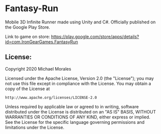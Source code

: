 # Fantasy-Run
Mobile 3D Infinite Runner made using Unity and C#. Officially published on the Google Play Store.

Link to game on store: https://play.google.com/store/apps/details?id=com.IronGearGames.FantasyRun

License:
----------------------------------------------------------------------
Copyright 2020 Michael Morales

Licensed under the Apache License, Version 2.0 (the "License");
you may not use this file except in compliance with the License.
You may obtain a copy of the License at

    http://www.apache.org/licenses/LICENSE-2.0

Unless required by applicable law or agreed to in writing, software
distributed under the License is distributed on an "AS IS" BASIS,
WITHOUT WARRANTIES OR CONDITIONS OF ANY KIND, either express or implied.
See the License for the specific language governing permissions and
limitations under the License.
